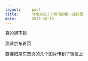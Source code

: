 ```yaml
---
layout:     post
title:      今晚测试了下微信的摇一摇传图
date:       2012-10-19
---
```

真的很不错

测试京东首页

直接把京东首页的几个图片传到了微信上

